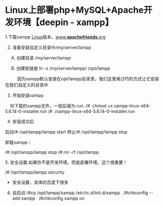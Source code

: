 # Linux上部署php+MySQL+Apache开发环境【deepin - xampp】


1.下载xampp [Linux](http://lib.csdn.net/base/linux)版本。[www.**apachefriends**.org](https://www.baidu.com/link?url=Kx27eGnYkucJMaunlciYG8p7gwlogQvXDnGYgM9m-SaK1whxqZLV4TZpxNSncDec&wd=&eqid=ece22af800000df10000000357fd9fb0)

2. 准备安装自定义目录中/my/server/lampp

     A. 创建目录 /my/server/lampp

     B. 创建软链接 ln -s /my/server/lampp/ /opt/lampp 

          因为xampp默认安装在opt/lampp目录里，我们这里用讨巧的方式让它安装在我们自定义的目录中

3. 开始安装xampp

    你下载的xampp文件，一般后缀为.run.
/#  chmod +x xampp-linux-x64-5.6.14-0-installer.run /# ./xampp-linux-x64-5.6.14-0-installer.run

4. 安装成功后

启动/# /opt/lampp/lampp start 停止/# /opt/lampp/lampp stop

卸载xampp：

/# /opt/lampp/lampp stop /# rm -rf /opt/lampp

5. 安全设置.如果你不是开发环境，而是部署环境，这个很重要！

/# /opt/lampp/lampp security

* 安全设置，具体的百度下很多

6. 自启动
/#cp /opt/lampp/xampp /etc/rc.d/init.d/xampp   /#chkconfig --add xampp   /#chkconfig xampp on  
